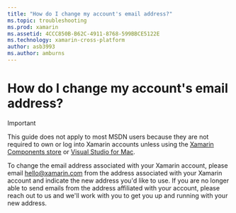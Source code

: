 ```yaml
---
title: "How do I change my account's email address?"
ms.topic: troubleshooting
ms.prod: xamarin
ms.assetid: 4CCC850B-B62C-4911-8768-599BBCE5122E
ms.technology: xamarin-cross-platform
author: asb3993
ms.author: amburns
---
```


# How do I change my account's email address?

> [!IMPORTANT]
> This guide does not apply to most MSDN users because they are not required to own or log into Xamarin accounts unless using the [Xamarin Components store](https://components.xamarin.com/) or [Visual Studio for Mac](~/cross-platform/get-started/requirements.md).


To change the email address associated with your Xamarin account, please email [hello@xamarin.com](mailto:hello@xamarin.com) from the address associated with your Xamarin account and indicate the new address you'd like to use. If you are no longer able to send emails from the address affiliated with your account, please reach out to us and we'll work with you to get you up and running with your new address.
